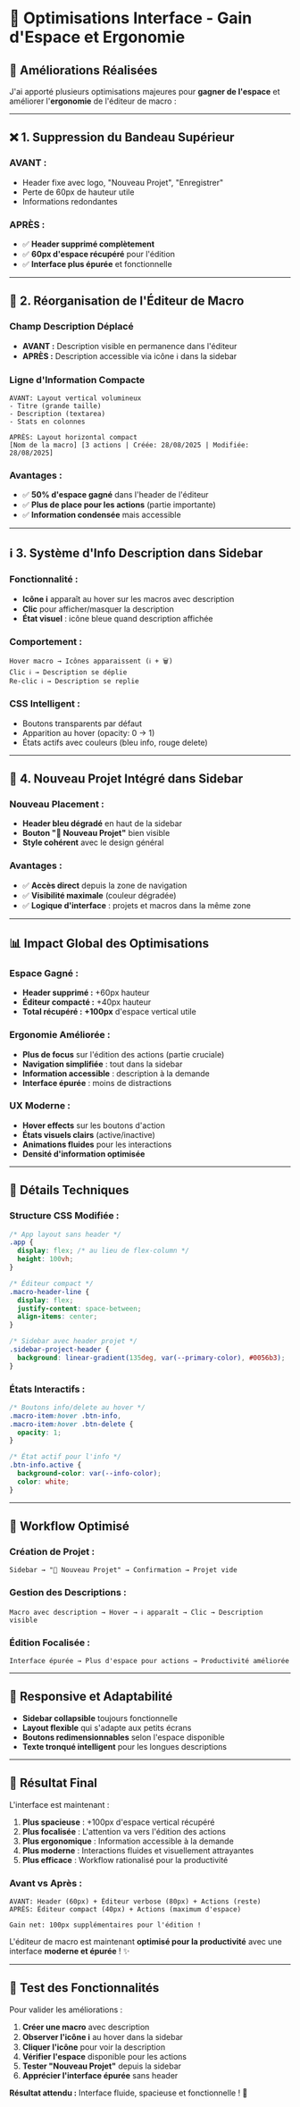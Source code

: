 # 🎨 Optimisations Interface - Gain d'Espace et Ergonomie

## 🎯 Améliorations Réalisées

J'ai apporté plusieurs optimisations majeures pour **gagner de l'espace** et améliorer l'**ergonomie** de l'éditeur de macro :

---

## ❌ **1. Suppression du Bandeau Supérieur**

### **AVANT :**
- Header fixe avec logo, "Nouveau Projet", "Enregistrer"
- Perte de 60px de hauteur utile
- Informations redondantes

### **APRÈS :**
- ✅ **Header supprimé complètement**
- ✅ **60px d'espace récupéré** pour l'édition
- ✅ **Interface plus épurée** et fonctionnelle

---

## 📝 **2. Réorganisation de l'Éditeur de Macro**

### **Champ Description Déplacé**
- **AVANT :** Description visible en permanence dans l'éditeur
- **APRÈS :** Description accessible via icône ℹ️ dans la sidebar

### **Ligne d'Information Compacte**
```
AVANT: Layout vertical volumineux
- Titre (grande taille)
- Description (textarea)
- Stats en colonnes

APRÈS: Layout horizontal compact
[Nom de la macro] [3 actions | Créée: 28/08/2025 | Modifiée: 28/08/2025]
```

### **Avantages :**
- ✅ **50% d'espace gagné** dans l'header de l'éditeur
- ✅ **Plus de place pour les actions** (partie importante)
- ✅ **Information condensée** mais accessible

---

## ℹ️ **3. Système d'Info Description dans Sidebar**

### **Fonctionnalité :**
- **Icône ℹ️** apparaît au hover sur les macros avec description
- **Clic** pour afficher/masquer la description
- **État visuel** : icône bleue quand description affichée

### **Comportement :**
```
Hover macro → Icônes apparaissent (ℹ️ + 🗑)
Clic ℹ️ → Description se déplie
Re-clic ℹ️ → Description se replie
```

### **CSS Intelligent :**
- Boutons transparents par défaut
- Apparition au hover (opacity: 0 → 1)
- États actifs avec couleurs (bleu info, rouge delete)

---

## 📁 **4. Nouveau Projet Intégré dans Sidebar**

### **Nouveau Placement :**
- **Header bleu dégradé** en haut de la sidebar
- **Bouton "📁 Nouveau Projet"** bien visible
- **Style cohérent** avec le design général

### **Avantages :**
- ✅ **Accès direct** depuis la zone de navigation
- ✅ **Visibilité maximale** (couleur dégradée)
- ✅ **Logique d'interface** : projets et macros dans la même zone

---

## 📊 **Impact Global des Optimisations**

### **Espace Gagné :**
- **Header supprimé :** +60px hauteur
- **Éditeur compacté :** +40px hauteur
- **Total récupéré :** **+100px** d'espace vertical utile

### **Ergonomie Améliorée :**
- **Plus de focus** sur l'édition des actions (partie cruciale)
- **Navigation simplifiée** : tout dans la sidebar
- **Information accessible** : description à la demande
- **Interface épurée** : moins de distractions

### **UX Moderne :**
- **Hover effects** sur les boutons d'action
- **États visuels clairs** (active/inactive)
- **Animations fluides** pour les interactions
- **Densité d'information optimisée**

---

## 🎨 **Détails Techniques**

### **Structure CSS Modifiée :**
```css
/* App layout sans header */
.app {
  display: flex; /* au lieu de flex-column */
  height: 100vh;
}

/* Éditeur compact */
.macro-header-line {
  display: flex;
  justify-content: space-between;
  align-items: center;
}

/* Sidebar avec header projet */
.sidebar-project-header {
  background: linear-gradient(135deg, var(--primary-color), #0056b3);
}
```

### **États Interactifs :**
```css
/* Boutons info/delete au hover */
.macro-item:hover .btn-info,
.macro-item:hover .btn-delete {
  opacity: 1;
}

/* État actif pour l'info */
.btn-info.active {
  background-color: var(--info-color);
  color: white;
}
```

---

## 🔄 **Workflow Optimisé**

### **Création de Projet :**
```
Sidebar → "📁 Nouveau Projet" → Confirmation → Projet vide
```

### **Gestion des Descriptions :**
```
Macro avec description → Hover → ℹ️ apparaît → Clic → Description visible
```

### **Édition Focalisée :**
```
Interface épurée → Plus d'espace pour actions → Productivité améliorée
```

---

## 📱 **Responsive et Adaptabilité**

- **Sidebar collapsible** toujours fonctionnelle
- **Layout flexible** qui s'adapte aux petits écrans
- **Boutons redimensionnables** selon l'espace disponible
- **Texte tronqué intelligent** pour les longues descriptions

---

## 🚀 **Résultat Final**

L'interface est maintenant :

1. **Plus spacieuse** : +100px d'espace vertical récupéré
2. **Plus focalisée** : L'attention va vers l'édition des actions
3. **Plus ergonomique** : Information accessible à la demande
4. **Plus moderne** : Interactions fluides et visuellement attrayantes
5. **Plus efficace** : Workflow rationalisé pour la productivité

### **Avant vs Après :**
```
AVANT: Header (60px) + Éditeur verbose (80px) + Actions (reste)
APRÈS: Éditeur compact (40px) + Actions (maximum d'espace)

Gain net: 100px supplémentaires pour l'édition !
```

L'éditeur de macro est maintenant **optimisé pour la productivité** avec une interface **moderne et épurée** ! ✨

---

## 🧪 **Test des Fonctionnalités**

Pour valider les améliorations :

1. **Créer une macro** avec description
2. **Observer l'icône ℹ️** au hover dans la sidebar  
3. **Cliquer l'icône** pour voir la description
4. **Vérifier l'espace** disponible pour les actions
5. **Tester "Nouveau Projet"** depuis la sidebar
6. **Apprécier l'interface épurée** sans header

**Résultat attendu :** Interface fluide, spacieuse et fonctionnelle ! 🎯
